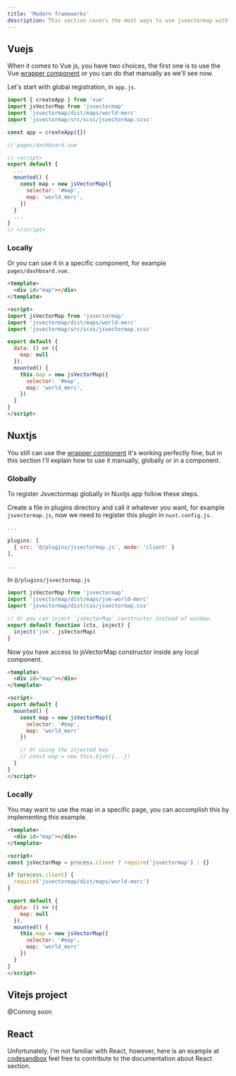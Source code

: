```yaml
---
title: 'Modern frameworks'
description: This section covers the most ways to use jsvectormap with the modern frameworks like Vue and how to handle SSR issues.
---
```


## Vuejs

When it comes to Vue js, you have two choices, the first one is to use the Vue [wrapper component](https://github.com/themustafaomar/vuevectormap) or you can do that manually as we'll see now.

Let's start with global registration, in `app.js`.

```js
import { createApp } from 'vue'
import jsVectorMap from 'jsvectormap'
import 'jsvectormap/dist/maps/world-merc'
import 'jsvectormap/src/scss/jsvectormap.scss'

const app = createApp({})

// pages/dashboard.vue

// <script>
export default {
  ...
  mounted() {
    const map = new jsVectorMap({
      selector: '#map',
      map: 'world_merc',
    })
  }
  ...
}
// </script>
```

### Locally

Or you can use it in a specific component, for example `pages/dashboard.vue`.

```html
<template>
  <div id="map"></div>
</template>

<script>
import jsVectorMap from 'jsvectormap'
import 'jsvectormap/dist/maps/world-merc'
import 'jsvectormap/src/scss/jsvectormap.scss'

export default {
  data: () => ({
    map: null
  }),
  mounted() {
    this.map = new jsVectorMap({
      selector: '#map',
      map: 'world_merc',
    })
  }
}
</script>
```

## Nuxtjs

You still can use the [wrapper component](https://github.com/themustafaomar/vuevectormap) it's working perfectly fine, but in this section I'll explain how to use it manually, globally or in a component.

### Globally

To register Jsvectormap globally in Nuxtjs app follow these steps.

Create a file in plugins directory and call it whatever you want, for example `jsvectormap.js`, now we need to register this plugin in `nuxt.config.js`.

```js
...

plugins: [
  { src: '@/plugins/jsvectormap.js', mode: 'client' }
],

...
```

In `@/plugins/jsvectormap.js`

```js
import jsVectorMap from 'jsvectormap'
import 'jsvectormap/dist/maps/jvm-world-merc'
import 'jsvectormap/dist/css/jsvectormap.css'

// Or you can inject `jsVectorMap` constructor instead of window.
export default function (ctx, inject) {
  inject('jvm', jsVectorMap)
}
```

Now you have access to jsVectorMap constructor inside any local component.

```html
<template>
  <div id="map"></div>
</template>

<script>
export default {
  mounted() {
    const map = new jsVectorMap({
      selector: '#map',
      map: 'world_merc'
    })

    // Or using the injected key
    // const map = new this.$jvm({...})
  }
}
</script>
```


### Locally

You may want to use the map in a specific page, you can accomplish this by implementing this example.

```html
<template>
  <div id="map"></div>
</template>

<script>
const jsVectorMap = process.client ? require('jsvectormap') : {}

if (process.client) {
  require('jsvectormap/dist/maps/world-merc')
}

export default {
  data: () => ({
    map: null
  }),
  mounted() {
    this.map = new jsVectorMap({
      selector: '#map',
      map: 'world_merc'
    })
  }
}
</script>
```

## Vitejs project

@Coming soon

## React

Unfortunately, I'm not familiar with React, however, here is an example at [codesandbox](https://codesandbox.io/s/15s9g) feel free to contribute to the documentation about React section.